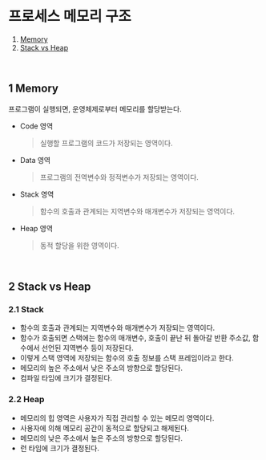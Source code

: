 # 프로세스 메모리 구조
1. [Memory](#1-Memory)
2. [Stack vs Heap](#2-Stack-vs-Heap)

</br>

## 1 Memory
프로그램이 실행되면, 운영체제로부터 메모리를 할당받는다.
- Code 영역
  > 실행할 프로그램의 코드가 저장되는 영역이다.
- Data 영역
  > 프로그램의 전역변수와 정적변수가 저장되는 영역이다.
- Stack 영역
  > 함수의 호출과 관계되는 지역변수와 매개변수가 저장되는 영역이다.
- Heap 영역
  > 동적 할당을 위한 영역이다.

<br>

## 2 Stack vs Heap

### 2.1 Stack
- 함수의 호출과 관계되는 지역변수와 매개변수가 저장되는 영역이다.
- 함수가 호출되면 스택에는 함수의 매개변수, 호출이 끝난 뒤 돌아갈 반환 주소값, 함수에서 선언된 지역변수 등이 저장된다.
- 이렇게 스택 영역에 저장되는 함수의 호출 정보를 스택 프레임이라고 한다.
- 메모리의 높은 주소에서 낮은 주소의 방향으로 할당된다.
- 컴파일 타임에 크기가 결정된다.

### 2.2 Heap
- 메모리의 힙 영역은 사용자가 직접 관리할 수 있는 메모리 영역이다.
- 사용자에 의해 메모리 공간이 동적으로 할당되고 해제된다.
- 메모리의 낮은 주소에서 높은 주소의 방향으로 할당된다.
- 런 타임에 크기가 결정된다.

<br>